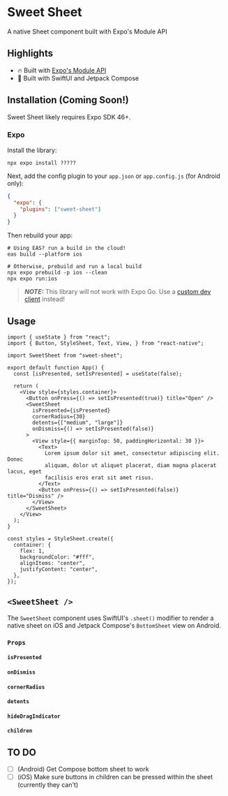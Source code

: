 # Sweet Sheet

A native Sheet component built with Expo's Module API

## Highlights

- :fire: Built with [Expo's Module API](https://docs.expo.dev/modules/module-api/)
- :art: Built with SwiftUI and Jetpack Compose

## Installation (Coming Soon!)

Sweet Sheet likely requires Expo SDK 46+.

### Expo

Install the library:

```console
npx expo install ?????
```

Next, add the config plugin to your `app.json` or `app.config.js` (for Android only):

```json
{
  "expo": {
    "plugins": ["sweet-sheet"]
  }
}
```

Then rebuild your app:

```console 
# Using EAS? run a build in the cloud!
eas build --platform ios

# Otherwise, prebuild and run a local build
npx expo prebuild -p ios --clean
npx expo run:ios
```


> **_NOTE:_** This library will not work with Expo Go. Use a [custom dev client](https://docs.expo.dev/develop/development-builds/create-a-build/) instead!

## Usage

```tsx
import { useState } from "react";
import { Button, StyleSheet, Text, View, } from "react-native";

import SweetSheet from "sweet-sheet";

export default function App() {
  const [isPresented, setIsPresented] = useState(false);

  return (
    <View style={styles.container}>
      <Button onPress={() => setIsPresented(true)} title="Open" />
      <SweetSheet
        isPresented={isPresented}
        cornerRadius={30}
        detents={["medium", "large"]}
        onDismiss={() => setIsPresented(false)}
      >
        <View style={{ marginTop: 50, paddingHorizontal: 30 }}>
          <Text>
            Lorem ipsum dolor sit amet, consectetur adipiscing elit. Donec
            aliquam, dolor ut aliquet placerat, diam magna placerat lacus, eget
            facilisis eros erat sit amet risus.
          </Text>
          <Button onPress={() => setIsPresented(false)} title="Dismiss" />
        </View>
      </SweetSheet>
    </View>
  );
}

const styles = StyleSheet.create({
  container: {
    flex: 1,
    backgroundColor: "#fff",
    alignItems: "center",
    justifyContent: "center",
  },
});

```

## `<SweetSheet />`

The `SweetSheet` component uses SwiftUI's `.sheet()` modifier to render a native sheet on iOS and Jetpack Compose's `BottomSheet` view on Android.

### `Props`

#### `isPresented`

#### `onDismiss`

#### `cornerRadius`

#### `detents`

#### `hideDragIndicator`

#### `children`

## TO DO 

- [ ] (Android) Get Compose bottom sheet to work
- [ ] (iOS) Make sure buttons in children can be pressed within the sheet (currently they can't)
